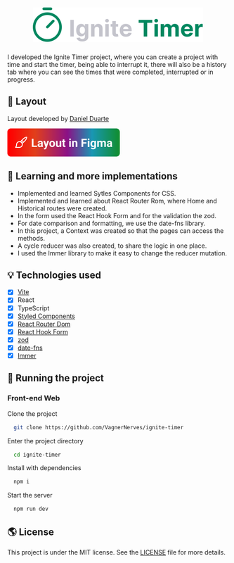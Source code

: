 <h1 align="center">
  <img alt="Ignite Timer" title="Ignite Timer" src="./src/assets/ignitetime-logo.svg" />
</h1>

I developed the Ignite Timer project, where you can create a project with time and start the timer, being able to interrupt it, there will also be a history tab where you can see the times that were completed, interrupted or in progress.

<!-- ## 🎥 Implementation Video

In the GitHub edit, drag the video that it already puts on github itself. -->

## 🎨 Layout

Layout developed by [Daniel Duarte](https://www.linkedin.com/in/daniel2d/)

[![Layout in Figma](https://github.com/VagnerNerves/default-readme/blob/main/assets/layout-in-figma.svg)](<https://www.figma.com/file/SlxVpkmvu5t8jl0lHQPeYj/Ignite-Timer-(Community)?node-id=0%3A1>)

## 👏 Learning and more implementations

- Implemented and learned Sytles Components for CSS.
- Implemented and learned about React Router Rom, where Home and Historical routes were created.
- In the form used the React Hook Form and for the validation the zod.
- For date comparison and formatting, we use the date-fns library.
- In this project, a Context was created so that the pages can access the methods.
- A cycle reducer was also created, to share the logic in one place.
- I used the Immer library to make it easy to change the reducer mutation.

## 💡 Technologies used

- [x] [Vite](https://vitejs.dev/)
- [x] React
- [x] TypeScript
- [x] [Styled Components](https://styled-components.com/)
- [x] [React Router Dom](https://github.com/remix-run/react-router)
- [x] [React Hook Form](https://react-hook-form.com/)
- [x] [zod](https://github.com/colinhacks/zod)
- [x] [date-fns](https://date-fns.org/)
- [x] [Immer](https://github.com/immerjs/immer)

## 🚀 Running the project

<!-- ### Back-end

Clone the project

```bash
  git clone https://link-para-o-projeto
```

Enter the project directory

```bash
  cd my-project
```

Install with dependencies

```bash
  npm install
```

Start the server

```bash
  npm run start
``` -->

### Front-end Web

Clone the project

```bash
  git clone https://github.com/VagnerNerves/ignite-timer
```

Enter the project directory

```bash
  cd ignite-timer
```

Install with dependencies

```bash
  npm i
```

Start the server

```bash
  npm run dev
```

<!-- ## 📝 Routes

[![Run in Postman](https://github.com/VagnerNerves/default-readme/blob/main/assets/run-in-postman.svg)](https://app.getpostman.com/run-collection/link) -->

## 🌎 License

This project is under the MIT license. See the [LICENSE](https://choosealicense.com/licenses/mit/) file for more details.
